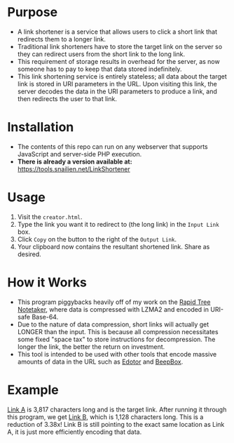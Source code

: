 # Purpose
 - A link shortener is a service that allows users to click a short link that redirects them to a longer link.
 - Traditional link shorteners have to store the target link on the server so they can redirect users from the short link to the long link.
 - This requirement of storage results in overhead for the server, as now someone has to pay to keep that data stored indefinitely.
 - This link shortening service is entirely stateless; all data about the target link is stored in URI parameters in the URL. Upon visiting this link, the server decodes the data in the URI parameters to produce a link, and then redirects the user to that link.

# Installation
 - The contents of this repo can run on any webserver that supports JavaScript and server-side PHP execution.
 - **There is already a version available at:** https://tools.snailien.net/LinkShortener

# Usage
 1. Visit the `creator.html`.
 2. Type the link you want it to redirect to (the long link) in the `Input Link` box.
 3. Click `Copy` on the button to the right of the `Output Link`.
 4. Your clipboard now contains the resultant shortened link. Share as desired.

# How it Works
 - This program piggybacks heavily off of my work on the [Rapid Tree Notetaker](https://github.com/Snail51/Rapid-Tree-Note), where data is compressed with LZMA2 and encoded in URI-safe Base-64.
 - Due to the nature of data compression, short links will actually get LONGER than the input. This is because all compression necessitates some fixed "space tax" to store instructions for decompression. The longer the link, the better the return on investment.
 - This tool is intended to be used with other tools that encode massive amounts of data in the URL such as [Edotor](https://edotor.net/) and [BeepBox](https://www.beepbox.co/).

# Example
 [Link A](https://edotor.net/?engine=dot?engine=dot#%23%20Place%20the%20cursor%20inside%20%22graph%22%20to%20get%20some%20refactoring%20options%0A%0Adigraph%20%7B%0A%20%20%20%20root%20-%3E%20Combustion%0A%20%20%20%20root%20-%3E%20House%0A%20%20%20%20root%20-%3E%20Factory%0A%20%20%20%20root%20-%3E%20Nature%0A%20%20%20%20root%20-%3E%20Policy%0A%20%20%20%20root%20-%3E%20Infrastructure%0A%20%20%20%20Combustion%20-%3E%20Wood%0A%20%20%20%20Wood%20-%3E%20AdvWood%0A%20%20%20%20Combustion%20-%3E%20Coal%0A%20%20%20%20Coal%20-%3E%20AdvCoal%0A%20%20%20%20Coal%20-%3E%20Oil%0A%20%20%20%20Oil%20-%3E%20AdvOil%0A%20%20%20%20Oil%20-%3E%20NaturalGas%0A%20%20%20%20NaturalGas%20-%3E%20AdvGas%0A%20%20%20%20House%20-%3E%20Townhouse%0A%20%20%20%20Townhouse%20-%3E%20Apartment%0A%20%20%20%20NaturalGas%20-%3E%20Apartment%0A%20%20%20%20Oil%20-%3E%20Plastics%0A%20%20%20%20Infrastructure%20-%3E%20Recycling%0A%20%20%20%20Infrastructure%20-%3E%20Research1%0A%20%20%20%20Research1%20-%3E%20Research2%0A%20%20%20%20Factory%20-%3E%20Research2%0A%20%20%20%20Plastics%20-%3E%20Research2%0A%20%20%20%20Research2%20-%3E%20Research3%0A%20%20%20%20Electronics%20-%3E%20Research3%0A%20%20%20%20Recycling%20-%3E%20ChemicalRecycling%0A%20%20%20%20ChemicalRecycling%20-%3E%20EWasteRecycling%0A%20%20%20%20Plastics%20-%3E%20ChemicalRecycling%0A%20%20%20%20Electronics%20-%3E%20EWasteRecycling%0A%20%20%20%20Factory%20-%3E%20AdvFactory%0A%20%20%20%20AdvFactory%20-%3E%20OrganicFactory%0A%20%20%20%20AdvFactory%20-%3E%20Electronics%0A%20%20%20%20Nature%20-%3E%20Renewables%0A%20%20%20%20Factory%20-%3E%20Renewables%0A%20%20%20%20Renewables%20-%3E%20Wind%0A%20%20%20%20Wind%20-%3E%20LargeWind%0A%20%20%20%20LargeWind%20-%3E%20VerticalWind%0A%20%20%20%20Renewables%20-%3E%20Photovoltaics%0A%20%20%20%20Photovoltaics%20-%3E%20Solar%0A%20%20%20%20Solar%20-%3E%20ConcentratedSolar%0A%20%20%20%20Solar%20-%3E%20ModernSolar%0A%20%20%20%20Renewables%20-%3E%20Hydro%0A%20%20%20%20Hydro%20-%3E%20Dams%0A%20%20%20%20Hydro%20-%3E%20Wave%0A%20%20%20%20Electronics%20-%3E%20Wave%0A%20%20%20%20Renewables%20-%3E%20Geothermal%0A%20%20%20%20Geothermal%20-%3E%20DeepGeothermal%0A%20%20%20%20Infrastructure%20-%3E%20Nuclear%0A%20%20%20%20Electronics%20-%3E%20Nuclear%0A%20%20%20%20Nuclear%20-%3E%20Fission%0A%20%20%20%20Fission%20-%3E%20Uranium%0A%20%20%20%20Fission%20-%3E%20Thorium%0A%20%20%20%20Uranium%20-%3E%20Thorium%0A%20%20%20%20Nature%20-%3E%20Plants%0A%20%20%20%20Plants%20-%3E%20Trees%0A%20%20%20%20Plants%20-%3E%20PeatBog%0A%20%20%20%20Plants%20-%3E%20Biofuel%0A%20%20%20%20AdvOil%20-%3E%20Biofuel%0A%20%20%20%20Infrastructure%20-%3E%20DirectCarbonCapture%0A%20%20%20%20Electronics%20-%3E%20DirectCarbonCapture%0A%20%20%20%20Policy%20-%3E%20Subsidies%0A%20%20%20%20Policy%20-%3E%20Conservation%0A%20%20%20%20Conservation%20-%3E%20AquaticConservation%0A%20%20%20%20Policy%20-%3E%20Negawats%0A%20%20%20%20Infrastructure%20-%3E%20Distribution1%0A%20%20%20%20Distribution1%20-%3E%20Distribution2%0A%20%20%20%20Distribution2%20-%3E%20Distribution3%0A%20%20%20%20Plastics%20-%3E%20Distribution2%0A%20%20%20%20Electronics%20-%3E%20Distribution3%0A%20%20%20%20Trees%20-%3E%20Conservation%0A%20%20%20%20Biofuel%20-%3E%20OrganicFactory%0A%20%20%20%20Plastics%20-%3E%20VerticalWind%0A%20%20%20%20Plastics%20-%3E%20ModernSolar%0A%20%20%20%20Plants%20-%3E%20Algae%0A%20%20%20%20Nuclear%20-%3E%20Fusion%0A%20%20%20%20Fission%20-%3E%20Fusion%0A%20%20%20%20DirectCarbonCapture%20-%3E%20MethaneLandfill%0A%20%20%20%20Combustion%20-%3E%20Incineration%0A%20%20%20%20Recycling%20-%3E%20Incineration%0A%20%20%20%20Infrastructure%20-%3E%20ImprovedInsulation%0A%20%20%20%20House%20-%3E%20ImprovedInsulation%0A%20%20%20%20Oil%20-%3E%20ImprovedInsulation%0A%20%20%20%20Biofuel%20-%3E%20Corn%0A%20%20%20%20Biofuel%20-%3E%20Switchgrass%0A%20%20%20%20Rico%20-%3E%20Awesome%0A%20%20%20%20%0A%7D%0A) is 3,817 characters long and is the target link. After running it through this program, we get [Link B](https://snailien.net/tools/LinkShortener/unpack.php?enc=URI-B64&cmpr=LZMA2&data=3YCAgIJpjoCAgICAgID0va1gcTVP_53KII-eOPvXC8WQNzba83xcxPIL6QWA8bIaQ51rLD7-hYoarx_zbZj14uu0VARtddpygRCepQvwrzMv5H5nMZSjNzNJ_ViPA-tO0LUrWrPMXA2IIMg_EZYze7UKIoy9TlcLe4Ku-Pnb9fzma4uOknG5IZ8snT8McCyGtTj6sjx1awlniQ24PLM_uq4YB1_ciPvymBEercB6qwwDedyhDM9pUJe8sUxJ2PAfUJnoV0-_9zr0WnYqHACY4zmj6_-v8Dm5zY4OylfWSnidqeQYAkwfV_wc7Manr0TIllKbK4S9MiMKDNDbPmSUk97SXQg30bWGlXkN4CsdORsaBa84cRQjsU69Alw7vEVL_X8WmPI3-Fknsfxws9_BYCidDxCDPivvYiEYtuonXoWdseVo4XbDEoqtmCbWZMm_qj4TwUgwXpd3PNyFVeBDMYEFuiU6CiIxFuatVPy_kcEuDQj_v8YaJfZJiZAiwq5vinkeleFNKpWaU8pD7mVops57a7IhCtqPcEbxME3g6HKN06enrP4GVmAclFAVAYcBPJzSMWHlABpPitVES66NW0-1w-LbFdqsClOOtUUTHIykxi25e3S3wAUEvmy8kdZ1_8eqpXJ-MKg0V63pQpJlIpE1fP18t-QRw-8p5SvIwHwEzx-XX_eYJTNvf112BwxCTp3Il5fpnY1-LIomriNAf77SUVKf1tEaCMkZ2Yugzo28I2Z4pWss048nD6Fl318tbR8ZbcItgODr2CZWNXjgmXzayqCZbuuTtuonT3IUEb5kYoh0UhvlIvisVqRH5HBnYJDpEobPlrZ5gpYgntAAduMFiNJzIit5G23tMxx1LYZH6H8joqwbZtXspHtQYFPYhpGl-zVysDrEBf0Vw3zDIo_abVXGDV1dJ9S3ZaA7fCaPjRzGRd1UQWiIh-yAnui66LZFdGVcApnmH3KljUJiZoTKNSYmr_dKMCwtGaQmTEDvfJKHNpkwYDmj8ogwVoMvYHNG38Sxpc7Rw3Oor3-_ms-A), which is 1,128 characters long. This is a reduction of 3.38x! Link B is still pointing to the exact same location as Link A, it is just more efficiently encoding that data.